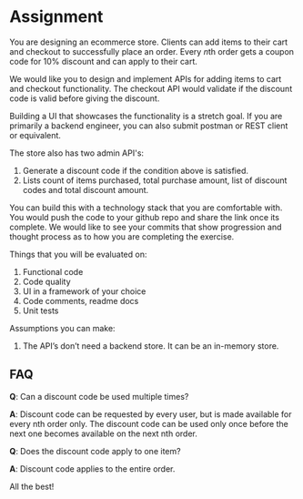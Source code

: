 # Assignment

You are designing an ecommerce store. Clients can add items to their cart and checkout to successfully place an order. Every *n*th order gets a coupon code for 10% discount and can apply to their cart.

We would like you to design and implement APIs for adding items to cart and checkout functionality. The checkout API would validate if the discount code is valid before giving the discount.

Building a UI that showcases the functionality is a stretch goal. If you are primarily a backend engineer, you can also submit postman or REST client or equivalent.

The store also has two admin API's:

1. Generate a discount code if the condition above is satisfied.
2. Lists count of items purchased, total purchase amount, list of discount codes and total discount amount.

You can build this with a technology stack that you are comfortable with. You would push the code to your github repo and share the link once its complete. We would like to see your commits that show progression and thought process as to how you are completing the exercise.

Things that you will be evaluated on:

1. Functional code
2. Code quality
3. UI in a framework of your choice
4. Code comments, readme docs
5. Unit tests

Assumptions you can make:

1. The API’s don’t need a backend store. It can be an in-memory store.

## FAQ

**Q**: Can a discount code be used multiple times?

**A**: Discount code can be requested by every user, but is made available for every nth order only. The discount code can be used only once before the next one becomes available on the next nth order.

**Q**: Does the discount code apply to one item?

**A**: Discount code applies to the entire order.

All the best!
